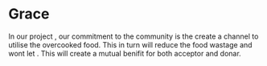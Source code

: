 # Grace
In our project , our commitment to the community is the create a channel to utilise the overcooked food. This in turn will reduce the food wastage and wont let . This will create a mutual benifit for both acceptor and donar.
